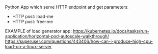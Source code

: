 Python App which serve HTTP endpoint and get parameters: 
- HTTP post: load-me
- HTTP post: free-me

EXAMPLE of load generator app: 
https://kubernetes.io/docs/tasks/run-application/horizontal-pod-autoscale-walkthrough/
https://superuser.com/questions/443406/how-can-i-produce-high-cpu-load-on-a-linux-server
